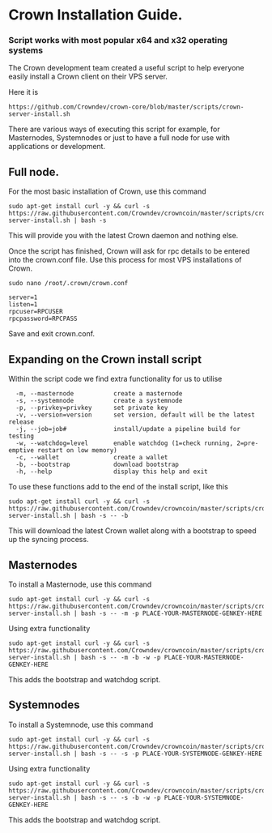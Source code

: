 # Crown Installation Guide.
### Script works with most popular x64 and x32 operating systems

The Crown development team created a useful script to help everyone easily install a Crown client on their VPS server.

Here it is

```
https://github.com/Crowndev/crown-core/blob/master/scripts/crown-server-install.sh
```

There are various ways of executing this script for example, for Masternodes, Systemnodes or just to have a 
full node for use with applications or development. 

## Full node.

For the most basic installation of Crown, use this command
```
sudo apt-get install curl -y && curl -s https://raw.githubusercontent.com/Crowndev/crowncoin/master/scripts/crown-server-install.sh | bash -s
```

This will provide you with the latest Crown daemon and nothing else.

Once the script has finished, Crown will ask for rpc details to be entered into the crown.conf file.
Use this process for most VPS installations of Crown.

```
sudo nano /root/.crown/crown.conf
```

```
server=1
listen=1
rpcuser=RPCUSER
rpcpassword=RPCPASS
```

Save and exit crown.conf.

## Expanding on the Crown install script

Within the script code we find extra functionality for us to utilise
```
  -m, --masternode           create a masternode
  -s, --systemnode           create a systemnode
  -p, --privkey=privkey      set private key
  -v, --version=version      set version, default will be the latest release
  -j, --job=job#             install/update a pipeline build for testing
  -w, --watchdog=level       enable watchdog (1=check running, 2=pre-emptive restart on low memory)
  -c, --wallet               create a wallet
  -b, --bootstrap            download bootstrap
  -h, --help                 display this help and exit
```

To use these functions add to the end of the install script, like this
```
sudo apt-get install curl -y && curl -s https://raw.githubusercontent.com/Crowndev/crowncoin/master/scripts/crown-server-install.sh | bash -s -- -b
```
This will download the latest Crown wallet along with a bootstrap to speed up the syncing process.

## Masternodes

To install a Masternode, use this command
```
sudo apt-get install curl -y && curl -s https://raw.githubusercontent.com/Crowndev/crowncoin/master/scripts/crown-server-install.sh | bash -s -- -m -p PLACE-YOUR-MASTERNODE-GENKEY-HERE
```

Using extra functionality
```
sudo apt-get install curl -y && curl -s https://raw.githubusercontent.com/Crowndev/crowncoin/master/scripts/crown-server-install.sh | bash -s -- -m -b -w -p PLACE-YOUR-MASTERNODE-GENKEY-HERE
```
This adds the bootstrap and watchdog script.

## Systemnodes

To install a Systemnode, use this command
```
sudo apt-get install curl -y && curl -s https://raw.githubusercontent.com/Crowndev/crowncoin/master/scripts/crown-server-install.sh | bash -s -- -s -p PLACE-YOUR-SYSTEMNODE-GENKEY-HERE
```

Using extra functionality
```
sudo apt-get install curl -y && curl -s https://raw.githubusercontent.com/Crowndev/crowncoin/master/scripts/crown-server-install.sh | bash -s -- -s -b -w -p PLACE-YOUR-SYSTEMNODE-GENKEY-HERE
```
This adds the bootstrap and watchdog script.



